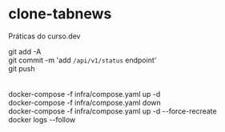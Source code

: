 # clone-tabnews

Práticas do curso.dev

git add -A <br>
git commit -m 'add `/api/v1/status` endpoint' <br>
git push <br>
<br>
<br>
docker-compose -f infra/compose.yaml up -d
<br>
docker-compose -f infra/compose.yaml down
<br>
docker-compose -f infra/compose.yaml up -d --force-recreate
<br>
docker logs --follow <nome-do-container>
